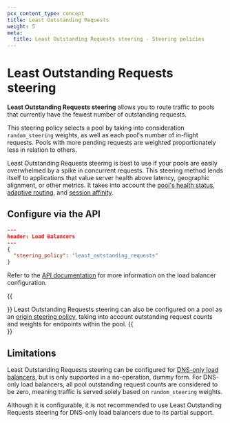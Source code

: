 ```yaml
---
pcx_content_type: concept
title: Least Outstanding Requests
weight: 5
meta:
  title: Least Outstanding Requests steering - Steering policies
---
```


# Least Outstanding Requests steering

**Least Outstanding Requests steering** allows you to route traffic to pools that currently have the fewest number of outstanding requests.

This steering policy selects a pool by taking into consideration `random_steering` weights, as well as each pool's number of in-flight requests. Pools with more pending requests are weighted proportionately less in relation to others.

Least Outstanding Requests steering is best to use if your pools are easily overwhelmed by a spike in concurrent requests. This steering method lends itself to applications that value server health above latency, geographic alignment, or other metrics. It takes into account the [pool's health status](/load-balancing/understand-basics/health-details/#how-a-pool-becomes-unhealthy), [adaptive routing](/load-balancing/understand-basics/adaptive-routing/), and [session affinity](/load-balancing/understand-basics/session-affinity/).

## Configure via the API

```json
---
header: Load Balancers
---
{
  "steering_policy": "least_outstanding_requests"
}
```

Refer to the [API documentation](/api/operations/load-balancers-update-load-balancer) for more information on the load balancer configuration.

{{<Aside type="note">}}
Least Outstanding Requests steering can also be configured on a pool as an [origin steering policy](/load-balancing/understand-basics/traffic-steering/origin-level-steering/least-outstanding-requests-pools/), taking into account outstanding request counts and weights for endpoints within the pool.
{{</Aside>}}

## Limitations

Least Outstanding Requests steering can be configured for [DNS-only load balancers](/load-balancing/understand-basics/proxy-modes/#dns-only-load-balancing), but is only supported in a no-operation, dummy form. For DNS-only load balancers, all pool outstanding request counts are considered to be zero, meaning traffic is served solely based on `random_steering` weights.

Although it is configurable, it is not recommended to use Least Outstanding Requests steering for DNS-only load balancers due to its partial support.
